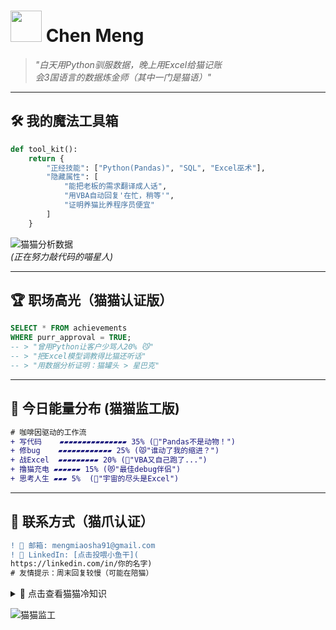 # <img src="https://media.giphy.com/media/JIX9t2j0ZTN9S/giphy.gif" width="50"> Chen Meng 

> *"白天用Python驯服数据，晚上用Excel给猫记账  
> 会3国语言的数据炼金师（其中一门是猫语）"*

---

## 🛠️ **我的魔法工具箱**
```python
def tool_kit():
    return {
        "正经技能": ["Python(Pandas)", "SQL", "Excel巫术"], 
        "隐藏属性": [
            "能把老板的需求翻译成人话",
            "用VBA自动回复'在忙，稍等'",
            "证明养猫比养程序员便宜"
        ]
    }
```

![猫猫分析数据](https://media.giphy.com/media/JIX9t2j0ZTN9S/giphy.gif)  
*(正在努力敲代码的喵星人)*

---

## 🏆 **职场高光（猫猫认证版）**
```sql
SELECT * FROM achievements 
WHERE purr_approval = TRUE;
-- > "曾用Python让客户少骂人20% 😼"
-- > "把Excel模型调教得比猫还听话"
-- > "用数据分析证明：猫罐头 > 星巴克"
```

---

## 🌈 **今日能量分布** (猫猫监工版)
```diff
# 咖啡因驱动的工作流
+ 写代码    ▰▰▰▰▰▰▰▰▰▰▰▰▰▰▰ 35% (🐾"Pandas不是动物！")
+ 修bug    ▰▰▰▰▰▰▰▰▰▰▰▰ 25% (😾"谁动了我的缩进？")
+ 战Excel  ▰▰▰▰▰▰▰▰▰ 20% (👻"VBA又自己跑了...")
+ 撸猫充电 ▰▰▰▰▰▰ 15% (😻"最佳debug伴侣")
+ 思考人生 ▰▰▰ 5%  (🌌"宇宙的尽头是Excel")
```

---

## 📮 **联系方式（猫爪认证）**
```diff
! 📧 邮箱: mengmiaosha91@gmail.com  
! 💼 LinkedIn: [点击投喂小鱼干](
https://linkedin.com/in/你的名字)
# 友情提示：周末回复较慢（可能在陪猫）
```

<details>
<summary>🐾 点击查看猫猫冷知识</summary>

```python
cat_facts = [
    "1个bug = 需要挠3下椅子",
    "Python代码质量与腿上猫的数量成正比",
    "最好的调试方法是盯着猫看10秒"
]
print("🐱 数据分析师的猫学原理：")
for fact in cat_facts:
    print(f"• {fact}")
```
</details>

![猫猫监工](https://media.giphy.com/media/13CoXDiaCcCoyk/giphy.gif)
